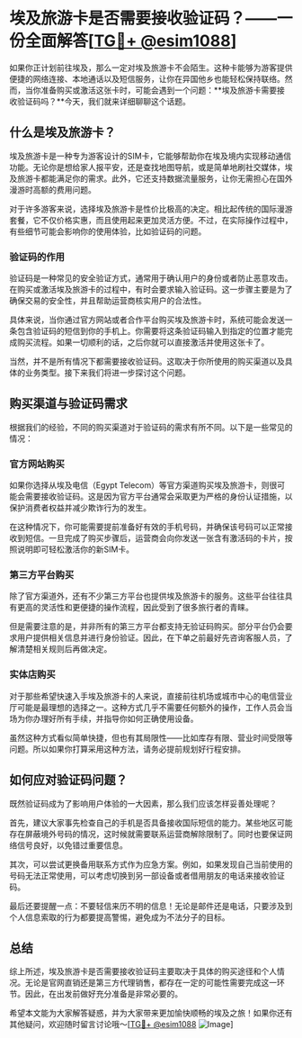 # 埃及旅游卡是否需要接收验证码？——一份全面解答[[TG💪+ @esim1088](https://t.me/s/esim1088)]

如果你正计划前往埃及，那么一定对埃及旅游卡不会陌生。这种卡能够为游客提供便捷的网络连接、本地通话以及短信服务，让你在异国他乡也能轻松保持联络。然而，当你准备购买或激活这张卡时，可能会遇到一个问题：**埃及旅游卡需要接收验证码吗？**今天，我们就来详细聊聊这个话题。

## 什么是埃及旅游卡？

埃及旅游卡是一种专为游客设计的SIM卡，它能够帮助你在埃及境内实现移动通信功能。无论你是想给家人报平安，还是查找地图导航，或是简单地刷社交媒体，埃及旅游卡都能满足你的需求。此外，它还支持数据流量服务，让你无需担心在国外漫游时高额的费用问题。

对于许多游客来说，选择埃及旅游卡是性价比极高的决定。相比起传统的国际漫游套餐，它不仅价格实惠，而且使用起来更加灵活方便。不过，在实际操作过程中，有些细节可能会影响你的使用体验，比如验证码的问题。

### 验证码的作用

验证码是一种常见的安全验证方式，通常用于确认用户的身份或者防止恶意攻击。在购买或激活埃及旅游卡的过程中，有时会要求输入验证码。这一步骤主要是为了确保交易的安全性，并且帮助运营商核实用户的合法性。

具体来说，当你通过官方网站或者合作平台购买埃及旅游卡时，系统可能会发送一条包含验证码的短信到你的手机上。你需要将这条验证码输入到指定的位置才能完成购买流程。如果一切顺利的话，之后你就可以直接激活并使用这张卡了。

当然，并不是所有情况下都需要接收验证码。这取决于你所使用的购买渠道以及具体的业务类型。接下来我们将进一步探讨这个问题。

## 购买渠道与验证码需求

根据我们的经验，不同的购买渠道对于验证码的需求有所不同。以下是一些常见的情况：

### 官方网站购买

如果你选择从埃及电信（Egypt Telecom）等官方渠道购买埃及旅游卡，则很可能会需要接收验证码。这是因为官方平台通常会采取更为严格的身份认证措施，以保护消费者权益并减少欺诈行为的发生。

在这种情况下，你可能需要提前准备好有效的手机号码，并确保该号码可以正常接收到短信。一旦完成了购买步骤后，运营商会向你发送一张含有激活码的卡片，按照说明即可轻松激活你的新SIM卡。

### 第三方平台购买

除了官方渠道外，还有不少第三方平台也提供埃及旅游卡的服务。这些平台往往具有更高的灵活性和更便捷的操作流程，因此受到了很多旅行者的青睐。

但是需要注意的是，并非所有的第三方平台都支持无验证码购买。部分平台仍会要求用户提供相关信息并进行身份验证。因此，在下单之前最好先咨询客服人员，了解清楚相关规则后再做决定。

### 实体店购买

对于那些希望快速入手埃及旅游卡的人来说，直接前往机场或城市中心的电信营业厅可能是最理想的选择之一。这种方式几乎不需要任何额外的操作，工作人员会当场为你办理好所有手续，并指导你如何正确使用设备。

虽然这种方式看似简单快捷，但也有其局限性——比如库存有限、营业时间受限等问题。所以如果你打算采用这种方法，请务必提前规划好行程安排。

## 如何应对验证码问题？

既然验证码成为了影响用户体验的一大因素，那么我们应该怎样妥善处理呢？

首先，建议大家事先检查自己的手机是否具备接收国际短信的能力。某些地区可能存在屏蔽境外号码的情况，这时候就需要联系运营商解除限制了。同时也要保证网络信号良好，以免错过重要信息。

其次，可以尝试更换备用联系方式作为应急方案。例如，如果发现自己当前使用的号码无法正常使用，可以考虑切换到另一部设备或者借用朋友的电话来接收验证码。

最后还要提醒一点：不要轻信来历不明的信息！无论是邮件还是电话，只要涉及到个人信息索取的行为都要提高警惕，避免成为不法分子的目标。

## 总结

综上所述，埃及旅游卡是否需要接收验证码主要取决于具体的购买途径和个人情况。无论是官网直销还是第三方代理销售，都存在一定的可能性需要完成这一环节。因此，在出发前做好充分准备是非常必要的。

希望本文能为大家解答疑惑，并为大家带来更加愉快顺畅的埃及之旅！如果你还有其他疑问，欢迎随时留言讨论哦～[[TG💪+ @esim1088](https://t.me/s/esim1088) ![Image](https://i.postimg.cc/4NQfJmqS/Snipaste-2025-05-13-00-14-12.png)]